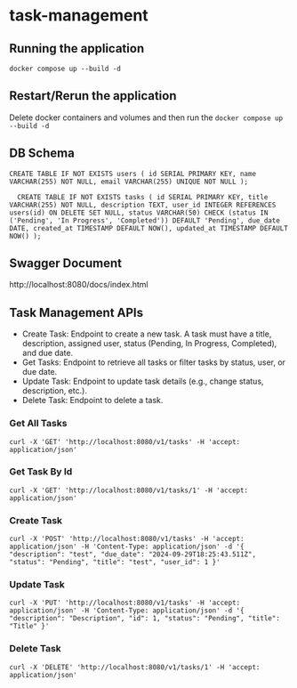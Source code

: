 # task-management

## Running the application
`docker compose up --build -d`

## Restart/Rerun the application
Delete docker containers and volumes
and then run the `docker compose up --build -d`

## DB Schema
`
    CREATE TABLE IF NOT EXISTS users (
        id SERIAL PRIMARY KEY,
        name VARCHAR(255) NOT NULL,
        email VARCHAR(255) UNIQUE NOT NULL
    );
`

`   CREATE TABLE IF NOT EXISTS tasks (
        id SERIAL PRIMARY KEY,
        title VARCHAR(255) NOT NULL,
        description TEXT,
        user_id INTEGER REFERENCES users(id) ON DELETE SET NULL,
        status VARCHAR(50) CHECK (status IN ('Pending', 'In Progress', 'Completed')) DEFAULT 'Pending',
        due_date DATE,
        created_at TIMESTAMP DEFAULT NOW(),
        updated_at TIMESTAMP DEFAULT NOW()
    );
`

## Swagger Document

http://localhost:8080/docs/index.html

## Task Management APIs

- Create Task: Endpoint to create a new task. A task must have a title, description, assigned user, status (Pending, In Progress,     Completed), and due date.
- Get Tasks: Endpoint to retrieve all tasks or filter tasks by status, user, or due date.
- Update Task: Endpoint to update task details (e.g., change status, description, etc.).
- Delete Task: Endpoint to delete a task.

### Get All Tasks

`curl -X 'GET'
  'http://localhost:8080/v1/tasks'
  -H 'accept: application/json'`

### Get Task By Id

`curl -X 'GET'
  'http://localhost:8080/v1/tasks/1'
  -H 'accept: application/json'`

### Create Task

`curl -X 'POST'
  'http://localhost:8080/v1/tasks'
  -H 'accept: application/json'
  -H 'Content-Type: application/json'
  -d '{
  "description": "test",
  "due_date": "2024-09-29T18:25:43.511Z",
  "status": "Pending",
  "title": "test",
  "user_id": 1
}'`

### Update Task

`curl -X 'PUT'
  'http://localhost:8080/v1/tasks'
  -H 'accept: application/json'
  -H 'Content-Type: application/json'
  -d '{
  "description": "Description",
  "id": 1,
  "status": "Pending",
  "title": "Title"
}'`

### Delete Task

`curl -X 'DELETE'
  'http://localhost:8080/v1/tasks/1'
  -H 'accept: application/json'`